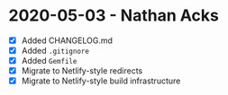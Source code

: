 # 2020-05-03 - Nathan Acks

- [X] Added CHANGELOG.md
- [X] Added `.gitignore`
- [X] Added `Gemfile`
- [X] Migrate to Netlify-style redirects
- [X] Migrate to Netlify-style build infrastructure
